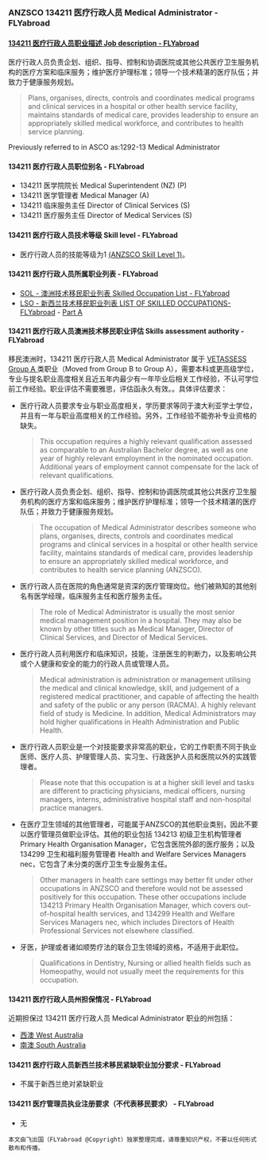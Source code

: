 ### ANZSCO 134211 医疗行政人员 Medical Administrator - FLYabroad ###

####  [134211 医疗行政人员职业描述 Job description - FLYabroad](http://www.flyabroadvisa.com/anzsco/1342.html#1342111)

医疗行政人员负责企划、组织、指导、控制和协调医院或其他公共医疗卫生服务机构的医疗方案和临床服务；维护医疗护理标准；领导一个技术精湛的医疗队伍；并致力于健康服务规划。

> Plans, organises, directs, controls and coordinates medical programs and clinical services in a hospital or other health service facility, maintains standards of medical care, provides leadership to ensure an appropriately skilled medical workforce, and contributes to health service planning.

Previously referred to in ASCO as:1292-13 Medical Administrator

#### 134211 医疗行政人员职位别名 - FLYabroad
 
- 134211	 医学院院长 Medical Superintendent (NZ) (P)
- 134211	 医学管理者 Medical Manager (A)
- 134211	 临床服务主任 Director of Clinical Services (S)
- 134211	 医疗服务主任 Director of Medical Services (S)

#### 134211 医疗行政人员技术等级 Skill level - FLYabroad

- 医疗行政人员的技能等级为1 [(ANZSCO Skill Level 1)](http://www.flyabroadvisa.com/anzsco/)。

#### 134211 医疗行政人员所属职业列表 - FLYabroad

- [SOL - 澳洲技术移民职业列表 Skilled Occupation List - FLYabroad](http://www.flyabroadvisa.com/sol/)
- [LSO - 新西兰技术移民职业列表 LIST OF SKILLED OCCUPATIONS-FLYabroad](http://nz.flyabroadvisa.com/lso/) - [Part A](parta)

#### 134211 医疗行政人员澳洲技术移民职业评估 Skills assessment authority - FLYabroad

移民澳洲时，134211 医疗行政人员 Medical Administrator 属于 [VETASSESS Group A ](http://www.flyabroadvisa.com/ass/vetassess.html)类职业（Moved from Group B to Group A），需要本科或更高级学位，专业与提名职业高度相关且近五年内最少有一年毕业后相关工作经验，不认可学位前工作经验。职业评估不需要雅思，评估函永久有效。。具体评估要求：

- 医疗行政人员要求专业与职业高度相关，学历要求等同于澳大利亚学士学位，并且有一年与职业高度相关的工作经验。另外，工作经验不能弥补专业资格的缺失。
	> This occupation requires a highly relevant qualification assessed as comparable to an Australian Bachelor degree, as well as one year of highly relevant employment in the nominated occupation. Additional years of employment cannot compensate for the lack of relevant qualifications. 

- 医疗行政人员负责企划、组织、指导、控制和协调医院或其他公共医疗卫生服务机构的医疗方案和临床服务；维护医疗护理标准；领导一个技术精湛的医疗队伍；并致力于健康服务规划。
	> The occupation of Medical Administrator describes someone who plans, organises, directs, controls and coordinates medical programs and clinical services in a hospital or other health service facility, maintains standards of medical care, provides leadership to ensure an appropriately skilled medical workforce, and contributes to health service planning (ANZSCO). 
	
- 医疗行政人员在医院的角色通常是资深的医疗管理岗位。他们被熟知的其他别名有医学经理，临床服务主任和医疗服务主任。
	> The role of Medical Administrator is usually the most senior medical management position in a hospital. They may also be known by other titles such as Medical Manager, Director of Clinical Services, and Director of Medical Services. 
	
- 医疗行政人员利用医疗和临床知识，技能，注册医生的判断力，以及影响公共或个人健康和安全的能力的行政人员或管理人员。
	> Medical administration is administration or management utilising the medical and clinical knowledge, skill, and judgement of a registered medical practitioner, and capable of affecting the health and safety of the public or any person (RACMA). A highly relevant field of study is Medicine. In addition, Medical Administrators may hold higher qualifications in Health Administration and Public Health. 

- 医疗行政人员职业是一个对技能要求非常高的职业，它的工作职责不同于执业医师、医疗人员、护理管理人员、实习生、行政医护人员和医院以外的实践管理者。

	> Please note that this occupation is at a higher skill level and tasks are different to practicing physicians, medical officers, nursing managers, interns, administrative hospital staff and non-hospital practice managers. 

- 在医疗卫生领域的其他管理者，可能属于ANZSCO的其他职业类别，因此不要以医疗管理员做职业评估。其他的职业包括 134213 初级卫生机构管理者 Primary Health Organisation Manager，它包含医院外部的医疗服务；以及134299 卫生和福利服务管理者 Health and Welfare Services Managers nec，它包含了未分类的医疗卫生专业服务主任。
	> Other managers in health care settings may better fit under other occupations in ANZSCO and therefore would not be assessed positively for this occupation. These other occupations include 134213 Primary Health Organisation Manager, which covers out-of-hospital health services, and 134299 Health and Welfare Services Managers nec, which includes Directors of Health Professional Services not elsewhere classified. 

- 牙医，护理或者诸如顺势疗法的联合卫生领域的资格，不适用于此职位。
	> Qualifications in Dentistry, Nursing or allied health fields such as Homeopathy, would not usually meet the requirements for this occupation. 
	
####  134211 医疗行政人员州担保情况 - FLYabroad

近期担保过 134211 医疗行政人员 Medical Administrator 职业的州包括：

- [西澳 West Australia](http://www.flyabroadvisa.com/zdb/wa.html)
- [南澳 South Australia](http://www.flyabroadvisa.com/zdb/sa.html)

####  134211 医疗行政人员新西兰技术移民紧缺职业加分要求 - FLYabroad

- 不属于新西兰绝对紧缺职业

####  134211 医疗管理员执业注册要求（不代表移民要求） - FLYabroad

- 无

`本文由飞出国（FLYabroad @Copyright）独家整理完成，请尊重知识产权，不要以任何形式散布和传播。`
